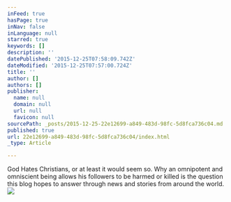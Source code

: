 ```yaml
---
inFeed: true
hasPage: true
inNav: false
inLanguage: null
starred: true
keywords: []
description: ''
datePublished: '2015-12-25T07:58:09.742Z'
dateModified: '2015-12-25T07:57:00.724Z'
title: ''
author: []
authors: []
publisher:
  name: null
  domain: null
  url: null
  favicon: null
sourcePath: _posts/2015-12-25-22e12699-a849-483d-98fc-5d8fca736c04.md
published: true
url: 22e12699-a849-483d-98fc-5d8fca736c04/index.html
_type: Article

---
```

God Hates Christians, or at least it would seem so. Why an omnipotent and omniscient being allows his followers to be harmed or killed is the question this blog hopes to answer through news and stories from around the world.
![](https://the-grid-user-content.s3-us-west-2.amazonaws.com/b81bad7c-3ebb-452a-a168-4d571761566a.jpg)